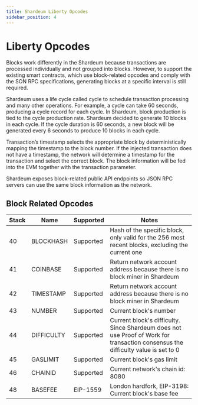 ```yaml
---
title: Shardeum Liberty Opcodes
sidebar_position: 4
---
```


# Liberty Opcodes

Blocks work differently in the Shardeum because transactions are processed individually and not grouped into blocks. However, to support the existing smart contracts, which use block-related opcodes and comply with the SON RPC specifications, generating blocks at a specific interval is still required.

Shardeum uses a life cycle called cycle to schedule transaction processing and many other operations. For example, a cycle can take 60 seconds, producing a cycle record for each cycle. In Shardeum, block production is tied to the cycle production rate. Shardeum decided to generate 10 blocks in each cycle. If the cycle duration is 60 seconds, a new block will be generated every 6 seconds to produce 10 blocks in each cycle.

Transaction’s timestamp selects the appropriate block by deterministically mapping the timestamp to the block number. If the injected transaction does not have a timestamp, the network will determine a timestamp for the transaction and select the correct block. The block information will be fed into the EVM together with the transaction parameter.

Shardeum exposes block-related public API endpoints so JSON RPC servers can use the same block information as the network.

## Block Related Opcodes

| **Stack** 	| **Name**   	| **Supported** 	| **Notes**                                                                                                                        	|
|-----------	|------------	|---------------	|----------------------------------------------------------------------------------------------------------------------------------	|
| 40        	| BLOCKHASH  	| Supported     	| Hash of the specific block, only valid for the 256 most recent blocks, excluding the current one                                 	|
| 41        	| COINBASE   	| Supported     	| Return network account address because there is no block miner in Shardeum                                                       	|
| 42        	| TIMESTAMP  	| Supported     	| Return network account address because there is no block miner in Shardeum                                                       	|
| 43        	| NUMBER     	| Supported     	| Current block's number                                                                                                           	|
| 44        	| DIFFICULTY 	| Supported     	| Current block's difficulty. Since Shardeum does not use Proof of Work for transaction consensus the difficulty value is set to 0 	|
| 45        	| GASLIMIT   	| Supported     	| Current block's gas limit                                                                                                        	|
| 46        	| CHAINID    	| Supported     	| Current network's chain id: 8080                                                                                                 	|
| 48        	| BASEFEE    	| EIP-1559      	| London hardfork, EIP-3198: Current block's base fee                                                                              	|
